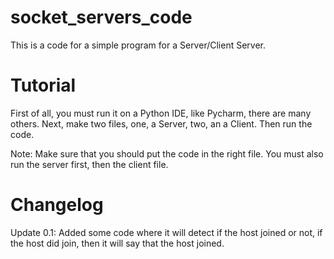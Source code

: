# socket_servers_code
This is a code for a simple program for a Server/Client Server.

# Tutorial
First of all, you must run it on a Python IDE, like Pycharm, there are many others.
Next, make two files, one, a Server, two, an a Client.
Then run the code.


Note: Make sure that you should put the code in the right file. You must also run the server first, then the client file.

# Changelog
Update 0.1:
  Added some code where it will detect if the host joined or not, if the host did join, then it will say that the host joined.
 
<MORE UPDATES COMING SOON> 
